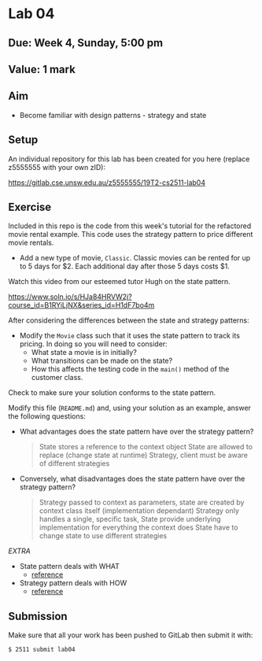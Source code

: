 # Lab 04

## Due: Week 4, Sunday, 5:00 pm

## Value: 1 mark

## Aim

* Become familiar with design patterns - strategy and state

## Setup

An individual repository for this lab has been created for you here (replace z5555555 with your own zID):

https://gitlab.cse.unsw.edu.au/z5555555/19T2-cs2511-lab04

## Exercise

Included in this repo is the code from this week's tutorial for the refactored movie rental example. This code uses the strategy pattern to price different movie rentals.

* Add a new type of movie, `Classic`. Classic movies can be rented for up to 5 days for $2. Each additional day after those 5 days costs $1.

Watch this video from our esteemed tutor Hugh on the state pattern.

https://www.soln.io/s/HJa84HRVW2j?course_id=B1RYiLjNX&series_id=H1dF7bo4m

After considering the differences between the state and strategy patterns:

* Modify the `Movie` class such that it uses the state pattern to track its pricing. In doing so you will need to consider:
  * What state a movie is in initially?
  * What transitions can be made on the state?
  * How this affects the testing code in the `main()` method of the customer class.

Check to make sure your solution conforms to the state pattern.

Modify this file (`README.md`) and, using your solution as an example, answer the following questions:

* What advantages does the state pattern have over the strategy pattern?

    > State stores a reference to the context object
    > State are allowed to replace (change state at runtime)
    > Strategy, client must be aware of different strategies

* Conversely, what disadvantages does the state pattern have over the strategy pattern?

    > Strategy passed to context as parameters, state are created by context class itself (implementation dependant)
    > Strategy only handles a single, specific task, State provide underlying implementation for everything the context does
    > State have to change state to use different strategies

*EXTRA*
- State pattern deals with WHAT 
	- [reference](https://www.geeksforgeeks.org/state-design-pattern/) 
- Strategy pattern deals with HOW
	- [reference](https://www.geeksforgeeks.org/strategy-pattern-set-1/) 

## Submission

Make sure that all your work has been pushed to GitLab then submit it with:

```bash
$ 2511 submit lab04
```
